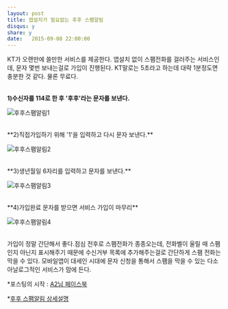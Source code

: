 ```yaml
---
layout: post
title: 앱설치가 필요없는 후후 스팸알림 
disqus: y
share: y
date:   2015-09-08 22:00:00
---
```


KT가 오랜만에 쓸만한 서비스를 제공한다. 앱설치 없이 스팸전화를 걸러주는 서비스인데, 문자 몇번 보내는걸로 가입이 진행된다. KT말로는 5초라고 하는데 대략 1분정도면 충분한 것 같다. 물론 무료다.
</br></br>


**1)수신자를 114로 한 후 '후후'라는 문자를 보낸다.** 

![후후스팸알림1](http://beatshon.github.io/images/who1.PNG)
</br>

</br>
**2)직접가입하기 위해 '1'을 입력하고 다시 문자 보낸다.**

![후후스팸알림2](http://beatshon.github.io/images/who4.PNG)
</br>

</br>
**3)생년월일 6자리를 입력하고 문자를 보낸다.**

![후후스팸알림3](http://beatshon.github.io/images/who2.PNG)
</br>

</br>
**4)가입완료 문자를 받으면 서비스 가입이 마무리**

![후후스팸알림4](http://beatshon.github.io/images/who3.PNG)
</br>
</br>

가입이 정말 간단해서 좋다.점심 전후로 스팸전화가 종종오는데, 전화벨이 울릴 때 스팸인지 아닌지 표시해주기 때문에 수신거부 목록에 추가해주는걸로 간단하게 스팸 전화는 막을 수 있다. 모바일앱이 대세인 시대에 문자 신청을 통해서 스팸을 막을 수 있는 다소 아날로그적인 서비스가 맘에 든다. 

*포스팅의 시작 : [A2님 페이스북](https://www.facebook.com/ani2life?fref=ts) 

*[후후 스팸알림 상세설명](http://product.olleh.com/wDic/productDetail.do?ItemCode=1075)


